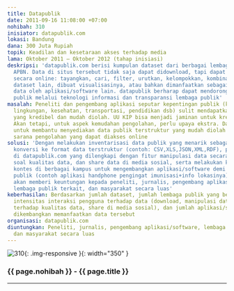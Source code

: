 ```yaml
---
title: Datapublik
date: 2011-09-16 11:08:00 +07:00
nohibah: 310
inisiator: datapublik.com
lokasi: Bandung
dana: 300 Juta Rupiah
topik: Keadilan dan kesetaraan akses terhadap media
lama: Oktober 2011 – Oktober 2012 (tahap inisiasi)
deskripsi: 'datapublik.com berisi kumpulan dataset dari berbagai lembaga publik penikmat
  APBN. Data di situs tersebut tidak saja dapat didownload, tapi dapat dimanipulasi
  secara online: tayangkan, cari, filter, urutkan, kelompokkan, kombinasikan dengan
  dataset lain, dibuat visualisasinya, atau bahkan dimanfaatkan sebagai sumber pasokan
  data oleh aplikasi/software lain. datapublik berharap dapat mendorong inovasi layanan
  publik melalui teknologi informasi dan transparansi lembaga publik'
masalah: Peneliti dan pengembang aplikasi seputar kepentingan publik (keamanan/kenyamanan
  lingkungan, kesehatan, transportasi, pendidikan dsb) sulit mendapatkan sumber data
  yang kredibel dan mudah diolah. UU KIP bisa menjadi jaminan untuk kredibilitas data.
  Akan tetapi, untuk aspek kemudahan pengolahan, perlu upaya ekstra. Datapublik lahir
  untuk membantu menyediakan data publik terstruktur yang mudah diolah sekaligus menyediakan
  sarana pengolahan yang dapat diakses online
solusi: 'Dengan melakukan inventarisasi data publik yang menarik sebagai quickwins,
  konversi ke format data terstruktur (contoh: CSV,XLS,JSON,XML,RDF), publikasikan
  di datapublik.com yang dilengkapi dengan fitur manipulasi data secara online, feedback
  soal kualitas data, dan share data di media sosial, serta melakukan kampanye dan
  kontes di berbagai kampus untuk mengembangkan aplikasi/software demi kepentingan
  publik (contoh aplikasi handphone pengingat imunisasi+info lokasinya). Proyek ini
  akan memberi keuntungan kepada peneliti, jurnalis, pengembang aplikasi/software,
  lembaga publik terkait, dan masyarakat secara luas'
keberhasilan: Berdasarkan jumlah dataset, jumlah lembaga publik yang berpartisipasi,
  intensitas interaksi pengguna terhadap data (download, manipulasi data, feedback
  terhadap kualitas data, share di media sosial), dan jumlah aplikasi/software yang
  dikembangkan memanfaatkan data tersebut
organisasi: datapublik.com
diuntungkan: Peneliti, jurnalis, pengembang aplikasi/software, lembaga publik terkait,
  dan masyarakat secara luas
---
```


![310](/static/img/hibahcmb/310.png){: .img-responsive }{: width="350" }

### {{ page.nohibah }} - {{ page.title }}

---

